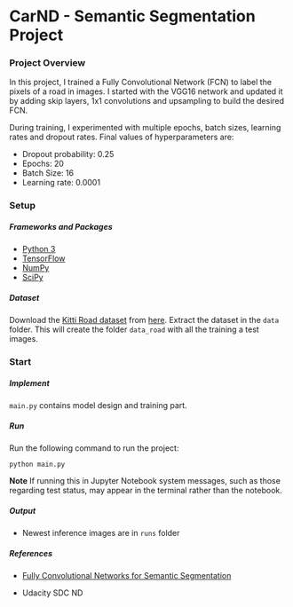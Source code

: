 # CarND - Semantic Segmentation Project

### Project Overview
In this project, I trained a Fully Convolutional Network (FCN) to label the pixels of a road in images. I started with the VGG16 network and updated it by adding skip layers, 1x1 convolutions and upsampling to build the desired FCN.

During training, I experimented with multiple epochs, batch sizes, learning rates and dropout rates. Final values of hyperparameters are:

- Dropout probability: 0.25
- Epochs: 20
- Batch Size: 16
- Learning rate: 0.0001

### Setup
##### Frameworks and Packages
 - [Python 3](https://www.python.org/)
 - [TensorFlow](https://www.tensorflow.org/)
 - [NumPy](http://www.numpy.org/)
 - [SciPy](https://www.scipy.org/)
##### Dataset
Download the [Kitti Road dataset](http://www.cvlibs.net/datasets/kitti/eval_road.php) from [here](http://www.cvlibs.net/download.php?file=data_road.zip).  Extract the dataset in the `data` folder.  This will create the folder `data_road` with all the training a test images.

### Start
##### Implement
`main.py` contains model design and training part.

##### Run
Run the following command to run the project:
```
python main.py
```
**Note** If running this in Jupyter Notebook system messages, such as those regarding test status, may appear in the terminal rather than the notebook.

##### Output
 - Newest inference images are in `runs` folder

##### References
- [Fully Convolutional Networks for Semantic Segmentation](https://people.eecs.berkeley.edu/~jonlong/long_shelhamer_fcn.pdf)

- Udacity SDC ND

